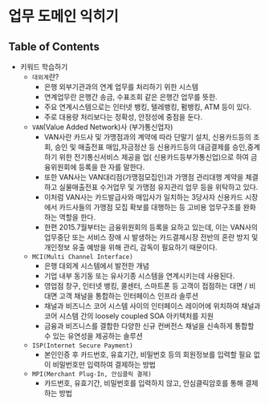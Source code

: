 # 업무 도메인 익히기

## Table of Contents

- 키워드 학습하기
    - `대외계`란?
        - 은행 외부기관과의 연계 업무를 처리하기 위한 시스템
        - 연계업무란 은행간 송금, 수표조회 같은 은행간 업무를 뜻한.
        - 주요 연계시스템으로는 인터넷 뱅킹, 텔레뱅킹, 펌뱅킹, ATM 등이 있다.
        - 주로 대용량 처리보다는 정확성, 안정성에 중점을 둔다.
    - `VAN`(Value Added Network)사 (부가통신업자)
        - VAN사란 카드사 및 가맹점과의 계약에 따라 단말기 설치, 신용카드등의 조회, 승인 및 매출전표 매입,자금정산 등 신용카드등의 대금결제를 승인,중계하기 위한 전기통신서비스 제공을 업(
          신용카드등부가통신업)으로 하여 금융위원회에 등록을 한 자를 말한다.
        - 또한 VAN사는 VAN대리점(가맹점모집인)과 가맹점 관리대행 계약을 체결하고 실물매출전표 수거업무 및 가맹점 유지관리 업무 등을 위탁하고 있다.
        - 이처럼 VAN사는 카드발급사와 매입사가 일치하는 3당사자 신용카드 시장에서 카드사들의 가맹점 모집 확보를 대행하는 등 고비용 업무구조를 완화하는 역할을 한다.
        - 한편 2015.7월부터는 금융위원회의 등록을 요하고 있는데, 이는 VAN사의 업무중단 또는 서비스 장애 시 발생하는 카드결제시장 전반의 혼란 방지 및 개인정보 유출 예방을 위해 관리, 감독이
          필요하기 때문이다.
    - `MCI(Multi Channel Interface)`
        - 은행 대외계 시스템에서 발전한 개념
        - 기업 내부 동기동 또는 유사기종 시스템을 연계시키는데 사용된다.
        - 영업점 창구, 인터넷 뱅킹, 콜센터, 스마트폰 등 고객이 접점하는 대면 / 비대면 고객 채널을 통합하는 인터페이스 인프라 솔루션
        - 채널과 비즈니스 코어 시스템 사이의 인터페이스 레이어에 위치하여 채널과 코어 시스템 간의 loosely coupled SOA 아키텍처를 지원
        - 금융과 비즈니스를 결합한 다양한 신규 컨버전스 채널을 신속하게 통합할 수 있는 유연성을 제공하는 솔루션
    - `ISP(Internet Secure Payment)`
        - 본인인증 후 카드번호, 유효기간, 비밀번호 등의 회원정보를 입력할 필요 없이 비밀번호만 입력하여 결제하는 방법
    - `MPI(Merchant Plug-In, 안심클릭 결제)`
        - 카드번호, 유효기간, 비밀번호를 입력하지 않고, 안심클릭암호를 통해 결제하는 방법
